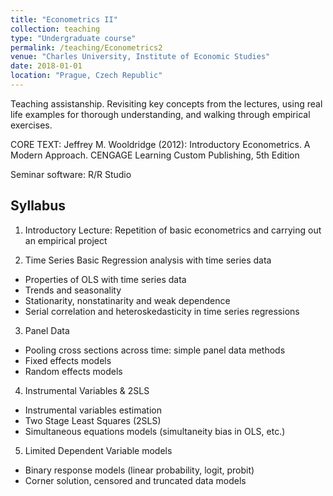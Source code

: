 ```yaml
---
title: "Econometrics II"
collection: teaching
type: "Undergraduate course"
permalink: /teaching/Econometrics2
venue: "Charles University, Institute of Economic Studies"
date: 2018-01-01
location: "Prague, Czech Republic"
---
```


Teaching assistanship. Revisiting key concepts from the lectures, using real life examples for thorough understanding, and walking through empirical exercises.

CORE TEXT: Jeffrey M. Wooldridge (2012): Introductory Econometrics. A Modern Approach. CENGAGE Learning Custom Publishing, 5th Edition

Seminar software: R/R Studio

Syllabus
------

1. Introductory Lecture: Repetition of basic econometrics and carrying out an empirical project

2. Time Series
Basic Regression analysis with time series data
- Properties of OLS with time series data
- Trends and seasonality
- Stationarity, nonstatinarity and weak dependence
- Serial correlation and heteroskedasticity in time series regressions

3. Panel Data
- Pooling cross sections across time: simple panel data methods
- Fixed effects models
- Random effects models

4. Instrumental Variables & 2SLS
- Instrumental variables estimation
- Two Stage Least Squares (2SLS)
- Simultaneous equations models (simultaneity bias in OLS, etc.)

5. Limited Dependent Variable models
- Binary response models (linear probability, logit, probit)
- Corner solution, censored and truncated data models
